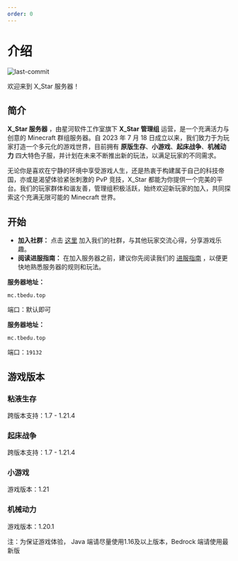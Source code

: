 ```yaml
---
order: 0
---
```


# 介绍

![last-commit](https://img.shields.io/github/last-commit/TBedu/wiki?label=%E6%9C%80%E5%90%8E%E6%8F%90%E4%BA%A4)

欢迎来到 X_Star 服务器！

## 简介
**X_Star 服务器** ，由星河软件工作室旗下 **X_Star 管理组** 运营，是一个充满活力与创意的 Minecraft 群组服务器。自 2023 年 7 月 18 日成立以来，我们致力于为玩家打造一个多元化的游戏世界，目前拥有 **原版生存**、**小游戏**、**起床战争**、**机械动力** 四大特色子服，并计划在未来不断推出新的玩法，以满足玩家的不同需求。  

无论你是喜欢在宁静的环境中享受游戏人生，还是热衷于构建属于自己的科技帝国，亦或是渴望体验紧张刺激的 PvP 竞技，X_Star 都能为你提供一个完美的平台。我们的玩家群体和谐友善，管理组积极活跃，始终欢迎新玩家的加入，共同探索这个充满无限可能的 Minecraft 世界。  

## 开始

- **加入社群：** 点击 [这里](../group/) 加入我们的社群，与其他玩家交流心得，分享游戏乐趣。
- **阅读进服指南：** 在加入服务器之前，建议你先阅读我们的 [进服指南](../tech/guide/) ，以便更快地熟悉服务器的规则和玩法。

<Badge type="info" text="Java" /> **服务器地址：**  
```text
mc.tbedu.top
```
端口：默认即可

<Badge type="info" text="Bedrock" /> **服务器地址：**  
```text
mc.tbedu.top
```
端口：`19132`

## 游戏版本

### 粘液生存 <Badge type="info" text="Paper 1.20.6" /> 
跨版本支持：1.7 - 1.21.4

### 起床战争 <Badge type="info" text="Paper 1.19.4" /> 
跨版本支持：1.7 - 1.21.4

### 小游戏 <Badge type="info" text="Fabric 1.21" /> 
游戏版本：1.21

### 机械动力 <Badge type="info" text="Forge 1.20.1" />
游戏版本：1.20.1

注：为保证游戏体验， Java 端请尽量使用1.16及以上版本，Bedrock 端请使用最新版